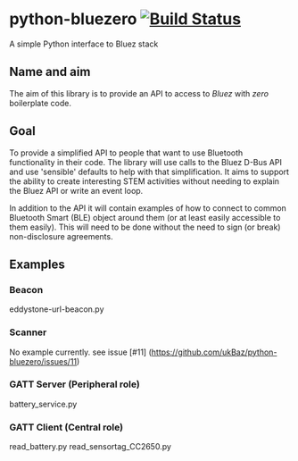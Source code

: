 # python-bluezero  [![Build Status](https://travis-ci.org/ukBaz/python-bluezero.svg)](https://travis-ci.org/ukBaz/python-bluezero)
A simple Python interface to Bluez stack

## Name and aim
The aim of this library is to provide an API to access to _Bluez_ with _zero_ boilerplate code.

## Goal
To provide a simplified API to people that want to use Bluetooth functionality in their code.
The library will use calls to the Bluez D-Bus API and use 'sensible' defaults to help with that simplification.
It aims to support the ability to create interesting STEM activities without needing to 
explain the Bluez API or write an event loop.

In addition to the API it will contain examples of how to connect to common Bluetooth Smart (BLE) object 
around them (or at least easily accessible to them easily).
This will need to be done without the need to sign (or break) non-disclosure agreements.

## Examples
### Beacon
eddystone-url-beacon.py

### Scanner
No example currently. see issue [#11] (https://github.com/ukBaz/python-bluezero/issues/11)

### GATT Server (Peripheral role)
battery_service.py

### GATT Client (Central role)
read_battery.py
read_sensortag_CC2650.py
